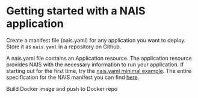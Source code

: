 # Getting started with a NAIS application

Create a manifest file (nais.yaml) for any application you want to deploy. Store it as `nais.yaml` in a repository on Github.

A nais.yaml file contains an Application resource. The application resource provides NAIS with the necessary information to run your application. 
If starting out for the first time, try the [nais.yaml minimal example](../deploy/examples/nais-manifest/nais.yaml).
The entire specification for the NAIS manifest you can find [here](../deploy/nais-manifest.md).


Build Docker image and push to Docker repo